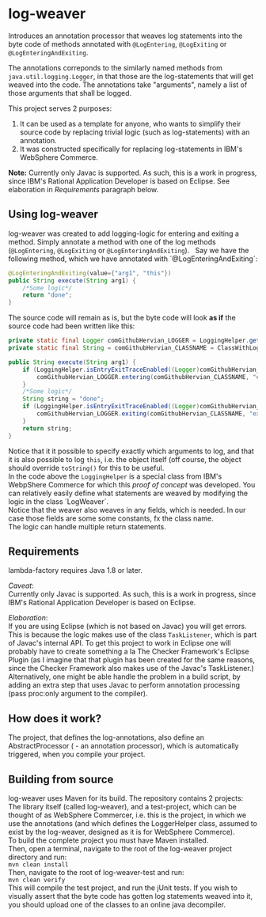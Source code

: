 # log-weaver
Introduces an annotation processor that weaves log statements into the byte code of methods 
annotated with `@LogEntering`, `@LogExiting` or `@LogEnteringAndExiting`.  

The annotations correponds to the similarly named methods from `java.util.logging.Logger`, in that those are the log-statements 
that will get weaved into the code. The annotations take "arguments", namely a list of those arguments that shall be logged.  

This project serves 2 purposes:
  1. It can be used as a template for anyone, who wants to simplify their source code by replacing trivial logic (such as log-statements)
  with an annotation.
  2. It was constructed specifically for replacing log-statements in IBM's WebSphere Commerce.  
  
**Note:** Currently only Javac is supported.  As such, this is a work in progress, since IBM's Rational Application Developer is based on Eclipse. See elaboration in _Requirements_ paragraph below.

## Using log-weaver
log-weaver was created to add logging-logic for entering and exiting a method.
Simply annotate a method with one of the log methods (`@LogEntering`, `@LogExiting` or `@LogEnteringAndExiting`).  
Say we have the following method, which we have annotated with ´@LogEnteringAndExiting´:  

```java
@LogEnteringAndExiting(value={"arg1", "this"})
public String execute(String arg1) {
    /*Some logic*/
    return "done";
}
```

The source code will remain as is, but the byte code will look **as if** the source code had been written like this:  

```java
private static final Logger comGithubHervian_LOGGER = LoggingHelper.getLogger(ClassWithLogAnnotatedMethods.LogAround_log1ArgumentAndThis.class);
private static final String = comGithubHervian_CLASSNAME = ClassWithLogAnnotatedMethods.LogAround_log1ArgumentAndThis.class.getName();

public String execute(String arg1) {
    if (LoggingHelper.isEntryExitTraceEnabled((Logger)comGithubHervian_LOGGER)) {
        comGithubHervian_LOGGER.entering(comGithubHervian_CLASSNAME, "execute", new Object[]{arg1, this});
    }
    /*Some logic*/
    String string = "done";
    if (LoggingHelper.isEntryExitTraceEnabled((Logger)comGithubHervian_LOGGER)) {
        comGithubHervian_LOGGER.exiting(comGithubHervian_CLASSNAME, "execute", string);
    }
    return string;
}
```  

Notice that it it possible to specify exactly which arguments to log, and that it is also possible to log `this`, i.e. the object itself (off course, the object should override `toString()` for this to be useful.  
In the code above the `LoggingHelper` is a special class from IBM's WebpShere Commerce for which this _proof of concept_ was developed. 
You can relatively easily define what statements are weaved by modifying the logic in the class ´LogWeaver´.  
Notice that the weaver also weaves in any fields, which is needed. In our case those fields are some some constants, fx the class name.  
The logic can handle multiple return statements.  

## Requirements
lambda-factory requires Java 1.8 or later.  

*Caveat*:   
Currently only Javac is supported.  As such, this is a work in progress, since IBM's Rational Application Developer is based on Eclipse.  

*Elaboration*:  
If you are using Eclipse (which is not based on Javac) you will get errors. This is because the logic makes use of the class `TaskListener`, which is part of Javac's internal API. 
To get this project to work in Eclipse one will probably have to create something a la The Checker Framework's Eclipse Plugin 
(as I imagine that that plugin has been created for the same reasons, since the Checker Framework also makes use of the Javac's TaskListener.) Alternatively, one might be able handle the problem in a build script, by adding an extra step that uses Javac to perform annotation processing (pass proc:only argument to the compiler).

## How does it work?
The project, that defines the log-annotations, also define an AbstractProcessor ( - an annotation processor), 
which is automatically triggered, when you compile your project.

## Building from source
log-weaver uses Maven for its build. The repository contains 2 projects: The library itself (called log-weaver), and a test-project, which can be thought of as WebSphere Commercer, i.e. this is the project, in which we use the annotations (and which defines the LoggerHelper class, assumed to exist by the log-weaver, designed as it is for WebSphere Commerce).  
To build the complete project you must have Maven installed.  
Then, open a terminal, navigate to the root of the log-weaver project directory and run:  
`mvn clean install`  
Then, navigate to the root of log-weaver-test and run:  
`mvn clean verify`  
This will compile the test project, and run the jUnit tests.
If you wish to visually assert that the byte code has gotten log statements weaved into it, you should upload one of the classes to an online java decompiler.
    
